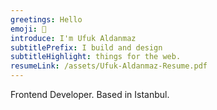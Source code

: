 ```yaml
---
greetings: Hello
emoji: 👋
introduce: I'm Ufuk Aldanmaz
subtitlePrefix: I build and design 
subtitleHighlight: things for the web.
resumeLink: /assets/Ufuk-Aldanmaz-Resume.pdf
---
```


Frontend Developer. Based in Istanbul.